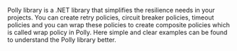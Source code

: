 Polly library is a .NET library that simplifies the resilience needs in your projects.
You can create retry policies, circuit breaker policies, timeout policies and you can wrap these policies to create composite policies which is called wrap policy in Polly.
Here simple and clear examples can be found to understand the Polly library better.
